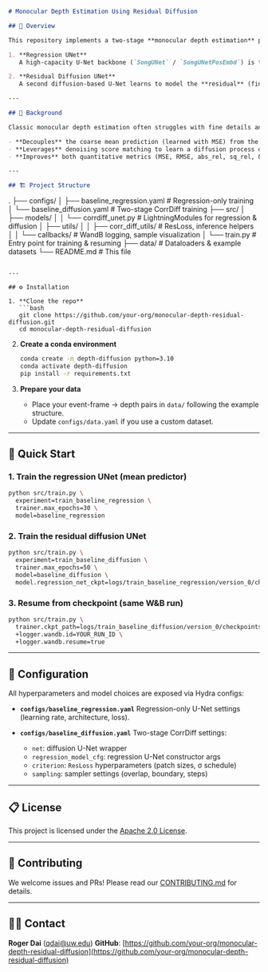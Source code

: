 ```markdown
# Monocular Depth Estimation Using Residual Diffusion

## 🚀 Overview

This repository implements a two-stage **monocular depth estimation** pipeline based on **residual diffusion modeling**, inspired by NVIDIA’s CorrDiff framework:

1. **Regression UNet**  
   A high-capacity U-Net backbone (`SongUNet` / `SongUNetPosEmbd`) is trained with a simple ℓ₂ (MSE) loss to predict the **conditional mean** depth map from an event-based input.

2. **Residual Diffusion UNet**  
   A second diffusion-based U-Net learns to model the **residual** (fine-scale detail and uncertainty) on top of the regression mean. The two outputs are summed at inference time to produce sharper, more realistic depth estimates.

---

## 📖 Background

Classic monocular depth estimation often struggles with fine details and uncertainty quantification. Residual diffusion modeling:

- **Decouples** the coarse mean prediction (learned with MSE) from the stochastic high-frequency residual.  
- **Leverages** denoising score matching to learn a diffusion process over the residuals.  
- **Improves** both quantitative metrics (MSE, RMSE, abs_rel, sq_rel, δ-accuracy) and visual fidelity of predicted depth maps.

---

## 🏗️ Project Structure

```

.
├── configs/
│   ├── baseline\_regression.yaml       # Regression-only training
│   └── baseline\_diffusion.yaml        # Two-stage CorrDiff training
├── src/
│   ├── models/
│   │   └── corrdiff\_unet.py           # LightningModules for regression & diffusion
│   ├── utils/
│   │   ├── corr\_diff\_utils/           # ResLoss, inference helpers
│   │   └── callbacks/                 # WandB logging, sample visualization
│   └── train.py                       # Entry point for training & resuming
├── data/                              # Dataloaders & example datasets
└── README.md                          # This file

````

---

## ⚙️ Installation

1. **Clone the repo**  
   ```bash
   git clone https://github.com/your-org/monocular-depth-residual-diffusion.git
   cd monocular-depth-residual-diffusion
````

2. **Create a conda environment**

   ```bash
   conda create -n depth-diffusion python=3.10
   conda activate depth-diffusion
   pip install -r requirements.txt
   ```

3. **Prepare your data**

   * Place your event-frame → depth pairs in `data/` following the example structure.
   * Update `configs/data.yaml` if you use a custom dataset.

---

## 🚄 Quick Start

### 1. Train the regression UNet (mean predictor)

```bash
python src/train.py \
  experiment=train_baseline_regression \
  trainer.max_epochs=30 \
  model=baseline_regression
```

### 2. Train the residual diffusion UNet

```bash
python src/train.py \
  experiment=train_baseline_diffusion \
  trainer.max_epochs=50 \
  model=baseline_diffusion \
  model.regression_net_ckpt=logs/train_baseline_regression/version_0/checkpoints/last.ckpt
```

### 3. Resume from checkpoint (same W\&B run)

```bash
python src/train.py \
  trainer.ckpt_path=logs/train_baseline_diffusion/version_0/checkpoints/last.ckpt \
  +logger.wandb.id=YOUR_RUN_ID \
  +logger.wandb.resume=true
```

---

## 🔧 Configuration

All hyperparameters and model choices are exposed via Hydra configs:

* **`configs/baseline_regression.yaml`**
  Regression-only U-Net settings (learning rate, architecture, loss).

* **`configs/baseline_diffusion.yaml`**
  Two-stage CorrDiff settings:

  * `net`: diffusion U-Net wrapper
  * `regression_model_cfg`: regression U-Net constructor args
  * `criterion`: `ResLoss` hyperparameters (patch sizes, σ schedule)
  * `sampling`: sampler settings (overlap, boundary, steps)

---

## 📋 License

This project is licensed under the [Apache 2.0 License](LICENSE).

---

## 🤝 Contributing

We welcome issues and PRs! Please read our [CONTRIBUTING.md](CONTRIBUTING.md) for details.

---

## 🧑‍💻 Contact

**Roger Dai** ([qdai@uw.edu](mailto:qdai@uw.edu))
**GitHub**: [https://github.com/your-org/monocular-depth-residual-diffusion](https://github.com/your-org/monocular-depth-residual-diffusion)

```
```
